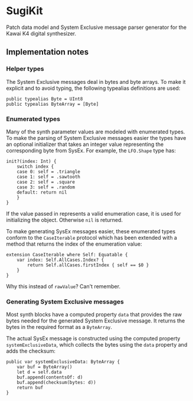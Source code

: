 # SugiKit

Patch data model and System Exclusive message parser generator for the Kawai K4 digital synthesizer.

## Implementation notes

### Helper types

The System Exclusive messages deal in bytes and byte arrays. To make it explicit
and to avoid typing, the following typealias definitions are used:

    public typealias Byte = UInt8
    public typealias ByteArray = [Byte]


### Enumerated types

Many of the synth parameter values are modeled with enumerated types.
To make the parsing of System Exclusive messages easier the types have an
optional initializer that takes an integer value representing the corresponding byte from
SysEx. For example, the `LFO.Shape` type has: 

    init?(index: Int) {
        switch index {
        case 0: self = .triangle
        case 1: self = .sawtooth
        case 2: self = .square
        case 3: self = .random
        default: return nil
        }
    }

If the value passed in represents a valid enumeration case, it is used for initializing
the object. Otherwise `nil` is returned.

To make generating SysEx messages easier, these enumerated types conform to the
`CaseIterable` protocol which has been extended with a method that returns the
index of the enumeration value:

    extension CaseIterable where Self: Equatable {
        var index: Self.AllCases.Index? {
            return Self.allCases.firstIndex { self == $0 }
        }
    }

Why this instead of `rawValue`? Can't remember.

### Generating System Exclusive messages

Most synth blocks have a computed property `data` that provides the raw
bytes needed for the generated System Exclusive message. It returns the bytes
in the required format as a `ByteArray`.

The actual SysEx message is constructed using the computed property
`systemExclusiveData`, which collects the bytes using the `data` property
and adds the checksum:

    public var systemExclusiveData: ByteArray {
        var buf = ByteArray()
        let d = self.data
        buf.append(contentsOf: d)
        buf.append(checksum(bytes: d))
        return buf
    }

